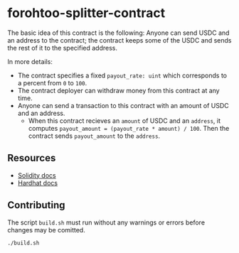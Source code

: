 # forohtoo-splitter-contract

The basic idea of this contract is the following: Anyone can send USDC and an address to the contract; the contract keeps some of the USDC and sends the rest of it to the specified address.

In more details:

- The contract specifies a fixed `payout_rate: uint` which corresponds to a percent from `0` to `100`.
- The contract deployer can withdraw money from this contract at any time.
- Anyone can send a transaction to this contract with an amount of USDC and an address.
    - When this contract recieves an `amount` of USDC and an `address`, it computes `payout_amount = (payout_rate * amount) / 100`. Then the contract sends `payout_amount` to the `address`.

## Resources

- [Solidity docs](https://docs.soliditylang.org/en/v0.8.30/)
- [Hardhat docs](https://hardhat.org/docs/getting-started#getting-started-with-hardhat-3)

## Contributing

The script `build.sh` must run without any warnings or errors before changes may be comitted.

```sh
./build.sh
```
